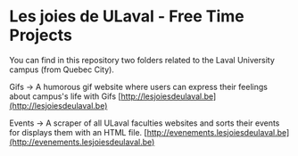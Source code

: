 # Les joies de ULaval - Free Time Projects

You can find in this repository two folders related to the Laval University campus (from Quebec City).

Gifs -> A humorous gif website where users can express their feelings about campus's life with Gifs
[http://lesjoiesdeulaval.be](http://lesjoiesdeulaval.be)

Events -> A scraper of all ULaval faculties websites and sorts their events for displays them with an HTML file.
[http://evenements.lesjoiesdeulaval.be](http://evenements.lesjoiesdeulaval.be)
